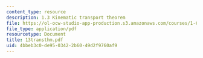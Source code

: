 ```yaml
---
content_type: resource
description: 1.3 Kinematic transport theorem
file: https://ol-ocw-studio-app-production.s3.amazonaws.com/courses/1-63-advanced-fluid-dynamics-of-the-environment-fall-2002/4bbeb3c0de9503422b6049d2f9760af9_13transthm.pdf
file_type: application/pdf
resourcetype: Document
title: 13transthm.pdf
uid: 4bbeb3c0-de95-0342-2b60-49d2f9760af9
---
```

